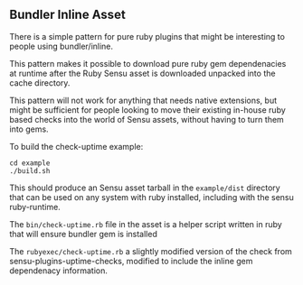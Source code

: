 ## Bundler Inline Asset

There is a simple pattern for pure ruby plugins that might be interesting to people using bundler/inline.

This pattern makes it possible to download pure ruby gem dependenacies at runtime after the Ruby Sensu asset is downloaded unpacked into the cache directory.


This pattern will not work for anything that needs native extensions, but might be sufficient for people looking to move their existing in-house ruby based checks into the world of Sensu assets, without having to turn them into gems.


To build the check-uptime example:
```
cd example
./build.sh
```
This should produce an Sensu asset tarball in the `example/dist` directory that can be used on any system with ruby installed, including with the sensu ruby-runtime.

The `bin/check-uptime.rb` file in the asset is a helper script written in ruby that will ensure bundler gem is installed

The `rubyexec/check-uptime.rb` a slightly modified version of the check from sensu-plugins-uptime-checks, modified to include the inline gem dependenacy information.


